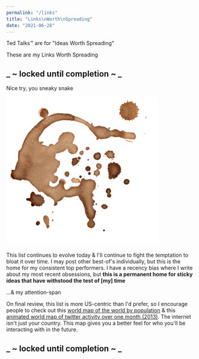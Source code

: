 ```yaml
---
permalink: "/links"
title: "Links\nWorth\nSpreading"
date: "2021-06-28"
---
```


Ted Talks™ are for "Ideas Worth Spreading"

These are my Links Worth Spreading

## _ ~ locked until completion ~ _

Nice try, you sneaky snake

<img src="./coffee-splatter-10.png" alt="Coffee Splatter 10" style="width: 80%" />

<br />

This list continues to evolve today & I'll continue to fight the temptation to bloat it over time. I may post other best-of's individually, but this is the home for my consistent top performers. I have a recency bias where I write about my most recent obsessions, but **this is a permanent home for sticky ideas that have withstood the test of [my] time**

...& my attention-span

On final review, this list is more US-centric than I'd prefer, so I encourage people to check out this [world map of the world by population](https://ourworldindata.org/world-population-cartogram) & this [animated world map of twitter activity over one month (2013)](https://vimeo.com/347801005). The internet isn't just your country. This map gives you a better feel for who you'll be interacting with in the future.

## _ ~ locked until completion ~ _

<div style="height: 20vh" />
